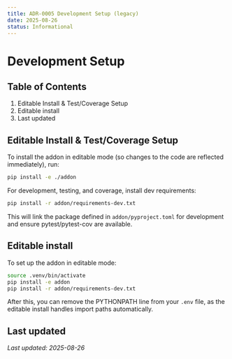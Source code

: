 ```yaml
---
title: ADR-0005 Development Setup (legacy)
date: 2025-08-26
status: Informational
---
```


# Development Setup

## Table of Contents
1. Editable Install & Test/Coverage Setup
2. Editable install
3. Last updated

## Editable Install & Test/Coverage Setup

To install the addon in editable mode (so changes to the code are reflected immediately), run:

```sh
pip install -e ./addon
```

For development, testing, and coverage, install dev requirements:

```sh
pip install -r addon/requirements-dev.txt
```

This will link the package defined in `addon/pyproject.toml` for development and ensure pytest/pytest-cov are available.

## Editable install

To set up the addon in editable mode:

```sh
source .venv/bin/activate
pip install -e addon
pip install -r addon/requirements-dev.txt
```

After this, you can remove the PYTHONPATH line from your `.env` file, as the editable install handles import paths automatically.

## Last updated

_Last updated: 2025-08-26_
